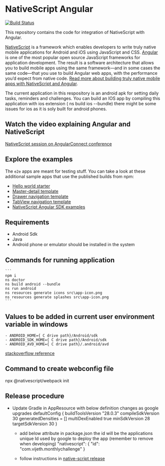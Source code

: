 # NativeScript Angular
[![Build Status](https://travis-ci.org/NativeScript/nativescript-angular.svg?branch=master)](https://travis-ci.org/NativeScript/nativescript-angular)

This repository contains the code for integration of NativeScript with Angular. 

[NativeScript](https://www.nativescript.org/) is a framework which enables developers to write truly native mobile applications for Android and iOS using JavaScript and CSS. [Angular](https://angular.io/) is one of the most popular open source JavaScript frameworks for application development. The result is a software architecture that allows you to build mobile apps using the same framework—and in some cases the same code—that you use to build Angular web apps, with the performance you’d expect from native code. [Read more about building truly native mobile apps with NativeScript and Angular](https://docs.nativescript.org/tutorial/ng-chapter-0).

The current application in this respository is an android apk for setting daily tasks, reminders and challenges. You can build an IOS app by compiling this application with ios extension ( ns build ios --bundle) there might be some issues for ios as it is soly built for android phones.


## Watch the video explaining Angular and NativeScript
[NativeScript session on AngularConnect conference](https://www.youtube.com/watch?v=4SbiiyRSIwo)

## Explore the examples

The `e2e` apps are meant for testing stuff. You can take a look at these additional sample apps that use the published builds from npm:

* [Hello world starter](https://github.com/NativeScript/nativescript-app-templates/tree/master/packages/template-hello-world-ng)
* [Master-detail template](https://github.com/NativeScript/nativescript-app-templates/tree/master/packages/template-master-detail-ng)
* [Drawer navigation template](https://github.com/NativeScript/nativescript-app-templates/tree/master/packages/template-drawer-navigation-ng)
* [TabView navigation template](https://github.com/NativeScript/nativescript-app-templates/tree/master/packages/template-tab-navigation-ng)
* [NativeScript Angular SDK examples](https://github.com/NativeScript/nativescript-sdk-examples-ng)


## Requirements
   
   - Android Sdk
   - Java
   - Android phone or emulator should be installed in the system
   
## Commands for running application
    ```
    npm i
    ns doctor
    ns build android --bundle
    ns run android
    ns resources generate icons src\app-icon.png
    ns resources generate splashes src\app-icon.png
    ```
## Values to be added in current user environment variable in windows
    - ANDROID_HOME={ C drive path}/Android/sdk
    - ANDROID_SDK_HOME={ C drive path}/Android/sdk
    - ANDROID_AVD_HOME={ C drive path}/.android/avd
    
   [stackoverflow reference](https://stackoverflow.com/questions/39645178/panic-broken-avd-system-path-check-your-android-sdk-root-value)

## Command to create webconfig file

npx @nativescript/webpack init


## Release procedure

- Update Gradle in AppResource with below definition changes as google upgrades
defaultConfig {
    buildToolsVersion "28.0.3"
    compileSdkVersion 30
    generatedDensities = []
    multiDexEnabled true
    minSdkVersion 28
    targetSdkVersion 30
  }

  - add below attribute in package.json the id will be the applications unique Id used by google to deploy the app (remember to remove when developing)
  "nativescript": {
    "id": "com.vijeth.monthlychallenge"
  }

  - follow instructions in [native-script release](https://v7.docs.nativescript.org/angular/tooling/publishing/publishing-android-apps)
